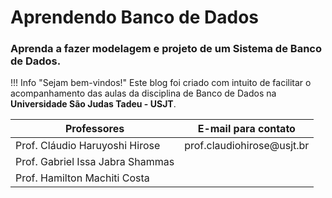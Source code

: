
# Aprendendo Banco de Dados

### Aprenda a fazer modelagem e projeto de um Sistema de Banco de Dados.

!!! Info "Sejam bem-vindos!"
    Este blog foi criado com intuito de facilitar o acompanhamento das aulas da disciplina de Banco de Dados na **Universidade São Judas Tadeu - USJT**.


| Professores                      | E-mail para contato           |
| ---------------------------------|-------------------------------| 
|Prof. Cláudio Haruyoshi Hirose    | prof.claudiohirose&#64;usjt.br |
|Prof. Gabriel Issa Jabra Shammas  |                               |
|Prof. Hamilton Machiti Costa      |                               |

